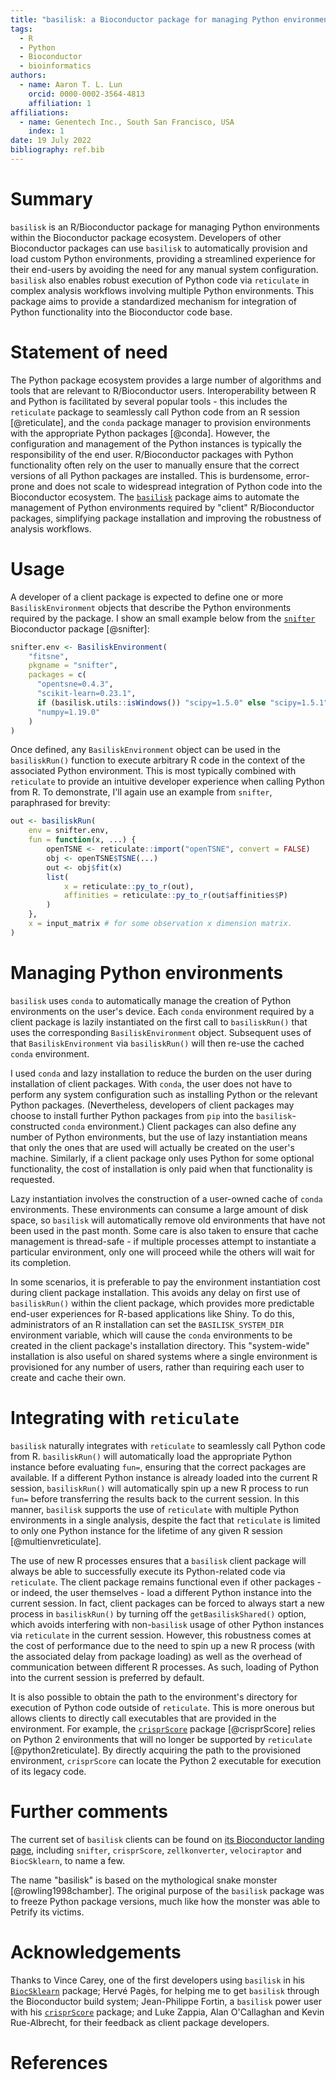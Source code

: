 ```yaml
---
title: "basilisk: a Bioconductor package for managing Python environments"
tags:
  - R
  - Python
  - Bioconductor
  - bioinformatics
authors:
  - name: Aaron T. L. Lun
    orcid: 0000-0002-3564-4813
    affiliation: 1
affiliations:
  - name: Genentech Inc., South San Francisco, USA
    index: 1
date: 19 July 2022
bibliography: ref.bib
---
```


# Summary

`basilisk` is an R/Bioconductor package for managing Python environments within the Bioconductor package ecosystem.
Developers of other Bioconductor packages can use `basilisk` to automatically provision and load custom Python environments,
providing a streamlined experience for their end-users by avoiding the need for any manual system configuration.
`basilisk` also enables robust execution of Python code via `reticulate` in complex analysis workflows involving multiple Python environments.
This package aims to provide a standardized mechanism for integration of Python functionality into the Bioconductor code base.

# Statement of need

The Python package ecosystem provides a large number of algorithms and tools that are relevant to R/Bioconductor users.
Interoperability between R and Python is facilitated by several popular tools -
this includes the `reticulate` package to seamlessly call Python code from an R session [@reticulate],
and the `conda` package manager to provision environments with the appropriate Python packages [@conda].
However, the configuration and management of the Python instances is typically the responsibility of the end user.
R/Bioconductor packages with Python functionality often rely on the user to manually ensure that the correct versions of all Python packages are installed.
This is burdensome, error-prone and does not scale to widespread integration of Python code into the Bioconductor ecosystem.
The [`basilisk`](https://bioconductor.org/packages/basilisk) package aims to automate the management of Python environments required by "client" R/Bioconductor packages,
simplifying package installation and improving the robustness of analysis workflows.

# Usage

A developer of a client package is expected to define one or more `BasiliskEnvironment` objects that describe the Python environments required by the package.
I show an small example below from the [`snifter`](https://bioconductor.org/packages/snifter) Bioconductor package [@snifter]:

```r
snifter.env <- BasiliskEnvironment(
    "fitsne",
    pkgname = "snifter",
    packages = c(
      "opentsne=0.4.3",
      "scikit-learn=0.23.1",
      if (basilisk.utils::isWindows()) "scipy=1.5.0" else "scipy=1.5.1",
      "numpy=1.19.0"
    )
)
```

Once defined, any `BasiliskEnvironment` object can be used in the `basiliskRun()` function to execute arbitrary R code in the context of the associated Python environment.
This is most typically combined with `reticulate` to provide an intuitive developer experience when calling Python from R.
To demonstrate, I'll again use an example from `snifter`, paraphrased for brevity:

```r
out <- basiliskRun(
    env = snifter.env,
    fun = function(x, ...) {
        openTSNE <- reticulate::import("openTSNE", convert = FALSE)
        obj <- openTSNE$TSNE(...)
        out <- obj$fit(x)
        list(
            x = reticulate::py_to_r(out),
            affinities = reticulate::py_to_r(out$affinities$P)
        )
    },
    x = input_matrix # for some observation x dimension matrix.
)
```

# Managing Python environments

`basilisk` uses `conda` to automatically manage the creation of Python environments on the user's device.
Each `conda` environment required by a client package is lazily instantiated on the first call to `basiliskRun()` that uses the corresponding `BasiliskEnvironment` object.
Subsequent uses of that `BasiliskEnvironment` via `basiliskRun()` will then re-use the cached `conda` environment. 

I used `conda` and lazy installation to reduce the burden on the user during installation of client packages.
With `conda`, the user does not have to perform any system configuration such as installing Python or the relevant Python packages.
(Nevertheless, developers of client packages may choose to install further Python packages from `pip` into the `basilisk`-constructed `conda` environment.)
Client packages can also define any number of Python environments, but the use of lazy instantiation means that only the ones that are used will actually be created on the user's machine.
Similarly, if a client package only uses Python for some optional functionality, the cost of installation is only paid when that functionality is requested.

Lazy instantiation involves the construction of a user-owned cache of `conda` environments.
These environments can consume a large amount of disk space, so `basilisk` will automatically remove old environments that have not been used in the past month.
Some care is also taken to ensure that cache management is thread-safe -
if multiple processes attempt to instantiate a particular environment, only one will proceed while the others will wait for its completion.

In some scenarios, it is preferable to pay the environment instantiation cost during client package installation. 
This avoids any delay on first use of `basiliskRun()` within the client package, which provides more predictable end-user experiences for R-based applications like Shiny.
To do this, administrators of an R installation can set the `BASILISK_SYSTEM_DIR` environment variable, which will cause the `conda` environments to be created in the client package's installation directory.
This "system-wide" installation is also useful on shared systems where a single environment is provisioned for any number of users, rather than requiring each user to create and cache their own.

# Integrating with `reticulate`

`basilisk` naturally integrates with `reticulate` to seamlessly call Python code from R.
`basiliskRun()` will automatically load the appropriate Python instance before evaluating `fun=`, ensuring that the correct packages are available.
If a different Python instance is already loaded into the current R session, `basiliskRun()` will automatically spin up a new R process to run `fun=` before transferring the results back to the current session.
In this manner, `basilisk` supports the use of `reticulate` with multiple Python environments in a single analysis,
despite the fact that `reticulate` is limited to only one Python instance for the lifetime of any given R session [@multienvreticulate].

The use of new R processes ensures that a `basilisk` client package will always be able to successfully execute its Python-related code via `reticulate`.
The client package remains functional even if other packages - or indeed, the user themselves - load a different Python instance into the current session.
In fact, client packages can be forced to always start a new process in `basiliskRun()` by turning off the `getBasiliskShared()` option,
which avoids interfering with non-`basilisk` usage of other Python instances via `reticulate` in the current session.
However, this robustness comes at the cost of performance due to the need to spin up a new R process (with the associated delay from package loading) as well as the overhead of communication between different R processes.
As such, loading of Python into the current session is preferred by default. 

It is also possible to obtain the path to the environment's directory for execution of Python code outside of `reticulate`.
This is more onerous but allows clients to directly call executables that are provided in the environment. 
For example, the [`crisprScore`](https://bioconductor.org/packages/crisprScore) package [@crisprScore] relies on Python 2 environments that will no longer be supported by `reticulate` [@python2reticulate].
By directly acquiring the path to the provisioned environment, `crisprScore` can locate the Python 2 executable for execution of its legacy code.

# Further comments

The current set of `basilisk` clients can be found on [its Bioconductor landing page](https://bioconductor.org/packages/basilisk),
including `snifter`, `crisprScore`, `zellkonverter`, `velociraptor` and `BiocSklearn`, to name a few.

The name "basilisk" is based on the mythological snake monster [@rowling1998chamber].
The original purpose of the `basilisk` package was to freeze Python package versions, much like how the monster was able to Petrify its victims.

# Acknowledgements

Thanks to Vince Carey, one of the first developers using `basilisk` in his [`BiocSklearn`](https://bioconductor.org/packages/BiocSklearn) package;
Hervé Pagès, for helping me to get `basilisk` through the Bioconductor build system;
Jean-Philippe Fortin, a `basilisk` power user with his [`crisprScore`](https://bioconductor.org/packages/crisprScore) package;
and Luke Zappia, Alan O'Callaghan and Kevin Rue-Albrecht, for their feedback as client package developers. 

# References

